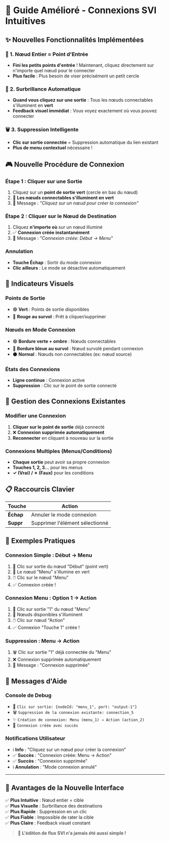 # 🚀 Guide Amélioré - Connexions SVI Intuitives

## ✨ Nouvelles Fonctionnalités Implémentées

### 🎯 1. Nœud Entier = Point d'Entrée
- **Fini les petits points d'entrée** ! Maintenant, cliquez directement sur n'importe quel nœud pour le connecter
- **Plus facile** : Plus besoin de viser précisément un petit cercle

### 🌟 2. Surbrillance Automatique
- **Quand vous cliquez sur une sortie** : Tous les nœuds connectables s'illuminent en **vert**
- **Feedback visuel immédiat** : Vous voyez exactement où vous pouvez connecter

### 🗑️ 3. Suppression Intelligente
- **Clic sur sortie connectée** = Suppression automatique du lien existant
- **Plus de menu contextuel** nécessaire !

## 🎮 Nouvelle Procédure de Connexion

### Étape 1 : Cliquer sur une Sortie
1. Cliquez sur un **point de sortie vert** (cercle en bas du nœud)
2. 🌟 **Les nœuds connectables s'illuminent en vert**
3. 📢 Message : *"Cliquez sur un nœud pour créer la connexion"*

### Étape 2 : Cliquer sur le Nœud de Destination  
1. Cliquez **n'importe où** sur un nœud illuminé
2. ✅ **Connexion créée instantanément**
3. 🎉 Message : *"Connexion créée: Début → Menu"*

### Annulation
- **Touche Échap** : Sortir du mode connexion
- **Clic ailleurs** : Le mode se désactive automatiquement

## 🎨 Indicateurs Visuels

### Points de Sortie
- 🟢 **Vert** : Points de sortie disponibles
- 🔴 **Rouge au survol** : Prêt à cliquer/supprimer

### Nœuds en Mode Connexion
- 🟢 **Bordure verte + ombre** : Nœuds connectables
- 🔵 **Bordure bleue au survol** : Nœud survolé pendant connexion
- ⚫ **Normal** : Nœuds non connectables (ex: nœud source)

### États des Connexions
- **Ligne continue** : Connexion active
- **Suppression** : Clic sur le point de sortie connecté

## 🔧 Gestion des Connexions Existantes

### Modifier une Connexion
1. **Cliquer sur le point de sortie** déjà connecté
2. ❌ **Connexion supprimée automatiquement**
3. **Reconnecter** en cliquant à nouveau sur la sortie

### Connexions Multiples (Menus/Conditions)
- **Chaque sortie** peut avoir sa propre connexion
- **Touches 1, 2, 3...** pour les menus
- **✓ (Vrai) / ✗ (Faux)** pour les conditions

## 📋 Raccourcis Clavier

| Touche | Action |
|--------|---------|
| **Échap** | Annuler le mode connexion |
| **Suppr** | Supprimer l'élément sélectionné |

## 🎯 Exemples Pratiques

### Connexion Simple : Début → Menu
1. 🔗 Clic sur sortie du nœud "Début" (point vert)
2. 🌟 Le nœud "Menu" s'illumine en vert  
3. 🖱️ Clic sur le nœud "Menu"
4. ✅ Connexion créée !

### Connexion Menu : Option 1 → Action
1. 🔗 Clic sur sortie "1" du nœud "Menu"
2. 🌟 Nœuds disponibles s'illuminent
3. 🖱️ Clic sur nœud "Action"
4. ✅ Connexion "Touche 1" créée !

### Suppression : Menu → Action
1. 🗑️ Clic sur sortie "1" déjà connectée du "Menu"
2. ❌ Connexion supprimée automatiquement
3. 📢 Message : "Connexion supprimée"

## 🚨 Messages d'Aide

### Console de Debug
- 🔗 `Clic sur sortie: {nodeId: "menu_1", port: "output-1"}`
- 🗑️ `Suppression de la connexion existante: connection_5`
- ✨ `Création de connexion: Menu (menu_1) → Action (action_2)`
- 🎉 `Connexion créée avec succès`

### Notifications Utilisateur
- ℹ️ **Info** : "Cliquez sur un nœud pour créer la connexion"
- ✅ **Succès** : "Connexion créée: Menu → Action"
- ✅ **Succès** : "Connexion supprimée"
- ℹ️ **Annulation** : "Mode connexion annulé"

---

## 🎊 Avantages de la Nouvelle Interface

✅ **Plus Intuitive** : Nœud entier = cible  
✅ **Plus Visuelle** : Surbrillance des destinations  
✅ **Plus Rapide** : Suppression en un clic  
✅ **Plus Fiable** : Impossible de rater la cible  
✅ **Plus Claire** : Feedback visuel constant  

> 🚀 **L'édition de flux SVI n'a jamais été aussi simple !**
